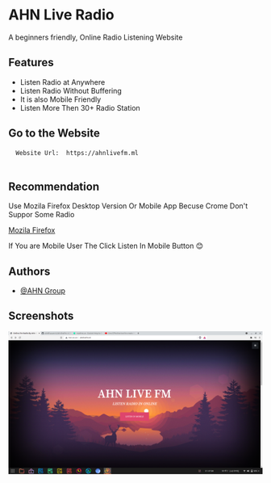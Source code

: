 
# AHN Live Radio 

A beginners friendly, Online Radio Listening Website
## Features

- Listen Radio at Anywhere 
- Listen Radio Without Buffering
- It is also Mobile Friendly
- Listen More Then 30+ Radio Station  

  
## Go to the Website 



```bash
  Website Url:  https://ahnlivefm.ml
  
```
    
## Recommendation

Use Mozila Firefox Desktop Version Or Mobile App Becuse Crome Don't Suppor 
Some Radio

[Mozila Firefox](https://www.mozilla.org/en-US/firefox/browsers/windows-64-bit/)

If You are Mobile User The Click Listen In Mobile Button 😊



  
## Authors

- [@AHN Group](https://www.github.com/abidhasannir)

  
## Screenshots

![App Screenshot](https://github.com/abidhasannir/ahnlivefm/blob/main/ScreenShot1.png)

  
